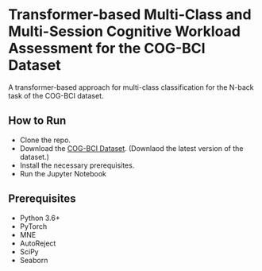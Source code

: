 # Transformer-based Multi-Class and Multi-Session Cognitive Workload Assessment for the COG-BCI Dataset
A transformer-based approach for multi-class classification for the N-back task of the COG-BCI dataset.

## How to Run
* Clone the repo.
* Download the [COG-BCI Dataset](https://zenodo.org/records/7413650). (Downlaod the latest version of the dataset.)
* Install the necessary prerequisites.
* Run the Jupyter Notebook

## Prerequisites
* Python 3.6+
* PyTorch
* MNE
* AutoReject
* SciPy
* Seaborn